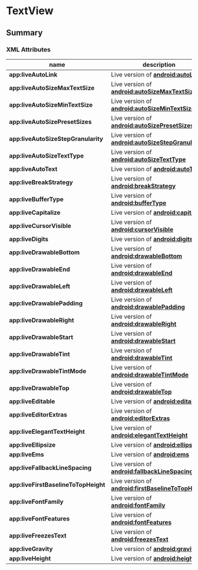 # TextView

## Summary

### XML Attributes

| name | description | expected type | associated method |
|---|---|---|---|
| **app:liveAutoLink** | Live version of [**android:autoLink**](https://developer.android.com/reference/android/widget/TextView.html#attr_android:autoLink) | `LiveData<Int>` | [**TextView.addLiveAutoLink()**](../../kdoc/library/net.gahfy.livebinders.extension/android.widget.-text-view/add-live-auto-link-mask.md) |
| **app:liveAutoSizeMaxTextSize** | Live version of [**android:autoSizeMaxTextSize**](https://developer.android.com/reference/android/widget/TextView.html#attr_android:autoSizeMaxTextSize) | `LiveData<Int>` | [**TextView.addLiveAutoSizeMaxTextSize()**](../../kdoc/library/net.gahfy.livebinders.extension/android.widget.-text-view/add-live-auto-size-max-text-size.md) |
| **app:liveAutoSizeMinTextSize** | Live version of [**android:autoSizeMinTextSize**](https://developer.android.com/reference/android/widget/TextView.html#attr_android:autoSizeMinTextSize) | `LiveData<Int>` | [**TextView.addLiveAutoSizeMinTextSize()**](../../kdoc/library/net.gahfy.livebinders.extension/android.widget.-text-view/add-live-auto-size-min-text-size.md) |
| **app:liveAutoSizePresetSizes** | Live version of [**android:autoSizePresetSizes**](https://developer.android.com/reference/android/widget/TextView.html#attr_android:autoSizePresetSizes) | `LiveData<IntArray>` | [**TextView.addLiveAutoSizeTextTypeUniformWithPresetSizes()**](../../kdoc/library/net.gahfy.livebinders.extension/android.widget.-text-view/add-live-auto-size-text-type-uniform-with-preset-sizes.md) |
| **app:liveAutoSizeStepGranularity** | Live version of [**android:autoSizeStepGranularity**](https://developer.android.com/reference/android/widget/TextView.html#attr_android:autoSizeStepGranularity) | `LiveData<Int>` | [**TextView.addLiveAutoSizeStepGranularity()**](../../kdoc/library/net.gahfy.livebinders.extension/android.widget.-text-view/add-live-auto-size-step-granularity.md) |
| **app:liveAutoSizeTextType** | Live version of [**android:autoSizeTextType**](https://developer.android.com/reference/android/widget/TextView.html#attr_android:autoSizeTextType) | `LiveData<Int>` | [**TextView.addLiveAutoSizeTextTypeWithDefaults()**](../../kdoc/library/net.gahfy.livebinders.extension/android.widget.-text-view/add-live-auto-size-text-type-with-defaults.md) |
| **app:liveAutoText** | Live version of [**android:autoText**](https://developer.android.com/reference/android/widget/TextView.html#attr_android:autoText) | `LiveData<Boolean>` | [**TextView.addLiveAutoText()**](../../kdoc/library/net.gahfy.livebinders.extension/android.widget.-text-view/add-live-auto-text.md) |
| **app:liveBreakStrategy** | Live version of [**android:breakStrategy**](https://developer.android.com/reference/android/widget/TextView.html#attr_android:breakStrategy) | `LiveData<TextView.BufferType>` | [**TextView.addLiveBreakStrategy()**](../../kdoc/library/net.gahfy.livebinders.extension/android.widget.-text-view/add-live-break-strategy.md) |
| **app:liveBufferType** | Live version of [**android:bufferType**](https://developer.android.com/reference/android/widget/TextView.html#attr_android:bufferType) | `LiveData<Int>` | [**TextView.addLiveBufferType()**](../../kdoc/library/net.gahfy.livebinders.extension/android.widget.-text-view/add-live-buffer-type.md) |
| **app:liveCapitalize** | Live version of [**android:capitalize**](https://developer.android.com/reference/android/widget/TextView.html#attr_android:capitalize) | `LiveData<TextKeyListener.Capitalize>` | [**TextView.addLiveCapitalize()**](../../kdoc/library/net.gahfy.livebinders.extension/android.widget.-text-view/add-live-capitalize.md) |
| **app:liveCursorVisible** | Live version of [**android:cursorVisible**](https://developer.android.com/reference/android/widget/TextView.html#attr_android:cursorVisible) | `LiveData<Boolean>` | [**TextView.addLiveCursorVisible()**](../../kdoc/library/net.gahfy.livebinders.extension/android.widget.-text-view/add-live-cursor-visible.md) |
| **app:liveDigits** | Live version of [**android:digits**](https://developer.android.com/reference/android/widget/TextView.html#attr_android:digits) | `LiveData<String>` | [**TextView.addLiveDigits()**](../../kdoc/library/net.gahfy.livebinders.extension/android.widget.-text-view/add-live-digits.md) |
| **app:liveDrawableBottom** | Live version of [**android:drawableBottom**](https://developer.android.com/reference/android/widget/TextView.html#attr_android:drawableBottom) | `LiveData<@DrawableRes Int>` or `LiveData<Drawable>` | [**TextView.addLiveDrawableBottom()**](../../kdoc/library/net.gahfy.livebinders.extension/android.widget.-text-view/add-live-drawable-bottom.md) and [**TextView.addLiveDrawableResIdBottom()**](../../kdoc/library/net.gahfy.livebinders.extension/android.widget.-text-view/add-live-drawable-res-id-bottom.md) |
| **app:liveDrawableEnd** | Live version of [**android:drawableEnd**](https://developer.android.com/reference/android/widget/TextView.html#attr_android:drawableEnd) | `LiveData<@DrawableRes Int>` or `LiveData<Drawable>` | [**TextView.addLiveDrawableEnd()**](../../kdoc/library/net.gahfy.livebinders.extension/android.widget.-text-view/add-live-drawable-end.md) and [**TextView.addLiveDrawableResIdEnd()**](../../kdoc/library/net.gahfy.livebinders.extension/android.widget.-text-view/add-live-drawable-res-id-end.md) |
| **app:liveDrawableLeft** | Live version of [**android:drawableLeft**](https://developer.android.com/reference/android/widget/TextView.html#attr_android:drawableLeft) | `LiveData<@DrawableRes Int>` or `LiveData<Drawable>` | [**TextView.addLiveDrawableLeft()**](../../kdoc/library/net.gahfy.livebinders.extension/android.widget.-text-view/add-live-drawable-left.md) and [**TextView.addLiveDrawableResIdLeft()**](../../kdoc/library/net.gahfy.livebinders.extension/android.widget.-text-view/add-live-drawable-res-id-left.md) |
| **app:liveDrawablePadding** | Live version of [**android:drawablePadding**](https://developer.android.com/reference/android/widget/TextView.html#attr_android:drawablePadding) | `LiveData<Int>` | [**TextView.addLiveDrawablePadding()**](../../kdoc/library/net.gahfy.livebinders.extension/android.widget.-text-view/add-live-drawable-padding.md) |
| **app:liveDrawableRight** | Live version of [**android:drawableRight**](https://developer.android.com/reference/android/widget/TextView.html#attr_android:drawableRight) | `LiveData<@DrawableRes Int>` or `LiveData<Drawable>` | [**TextView.addLiveDrawableRight()**](../../kdoc/library/net.gahfy.livebinders.extension/android.widget.-text-view/add-live-drawable-right.md) and [**TextView.addLiveDrawableResIdRight()**](../../kdoc/library/net.gahfy.livebinders.extension/android.widget.-text-view/add-live-drawable-res-id-right.md) |
| **app:liveDrawableStart** | Live version of [**android:drawableStart**](https://developer.android.com/reference/android/widget/TextView.html#attr_android:drawableStart) | `LiveData<@DrawableRes Int>` or `LiveData<Drawable>` | [**TextView.addLiveDrawableStart()**](../../kdoc/library/net.gahfy.livebinders.extension/android.widget.-text-view/add-live-drawable-start.md) and [**TextView.addLiveDrawableResIdStart()**](../../kdoc/library/net.gahfy.livebinders.extension/android.widget.-text-view/add-live-drawable-res-id-start.md) |
| **app:liveDrawableTint** | Live version of [**android:drawableTint**](https://developer.android.com/reference/android/widget/TextView.html#attr_android:drawableTint) | `LiveData<@ColorRes Int>` or `LiveData<ColorStateList>` | [**TextView.addLiveDrawableTint()**](../../kdoc/library/net.gahfy.livebinders.extension/android.widget.-text-view/add-live-drawable-tint.md) and [**TextView.addLiveDrawableTintResId()**](../../kdoc/library/net.gahfy.livebinders.extension/android.widget.-text-view/add-live-drawable-tint-res-id.md) |
| **app:liveDrawableTintMode** | Live version of [**android:drawableTintMode**](https://developer.android.com/reference/android/widget/TextView.html#attr_android:drawableTintMode) | `LiveData<PorterDuff.Mode>` | [**TextView.addLiveDrawableTintMode()**](../../kdoc/library/net.gahfy.livebinders.extension/android.widget.-text-view/add-live-drawable-tint-mode.md) |
| **app:liveDrawableTop** | Live version of [**android:drawableTop**](https://developer.android.com/reference/android/widget/TextView.html#attr_android:drawableTop) | `LiveData<@DrawableRes Int>` or `LiveData<Drawable>` | [**TextView.addLiveDrawableTop()**](../../kdoc/library/net.gahfy.livebinders.extension/android.widget.-text-view/add-live-drawable-top.md) and [**TextView.addLiveDrawableResIdTop()**](../../kdoc/library/net.gahfy.livebinders.extension/android.widget.-text-view/add-live-drawable-res-id-top.md) |
| **app:liveEditable** | Live version of [**android:editable**](https://developer.android.com/reference/android/widget/TextView.html#attr_android:editable) | `LiveData<Boolean>` | [**TextView.addLiveEditable()**](../../kdoc/library/net.gahfy.livebinders.extension/android.widget.-text-view/add-live-editable.md) |
| **app:liveEditorExtras** | Live version of [**android:editorExtras**](https://developer.android.com/reference/android/widget/TextView.html#attr_android:editorExtras) | `LiveData<@XmlRes Int>` | [**TextView.addLiveInputExtras()**](../../kdoc/library/net.gahfy.livebinders.extension/android.widget.-text-view/add-live-input-extras.md) |
| **app:liveElegantTextHeight** | Live version of [**android:elegantTextHeight**](https://developer.android.com/reference/android/widget/TextView.html#attr_android:elegantTextHeight) | `LiveData<Boolean>` | [**TextView.addLiveElegantTextHeight()**](../../kdoc/library/net.gahfy.livebinders.extension/android.widget.-text-view/add-live-elegant-text-height.md) |
| **app:liveEllipsize** | Live version of [**android:ellipsize**](https://developer.android.com/reference/android/widget/TextView.html#attr_android:ellipsize) | `LiveData<TextUtils.TruncateAt>` | [**TextView.addLiveEllipsize()**](../../kdoc/library/net.gahfy.livebinders.extension/android.widget.-text-view/add-live-ellipsize.md) |
| **app:liveEms** | Live version of [**android:ems**](https://developer.android.com/reference/android/widget/TextView.html#attr_android:ems) | `LiveData<Int>` | [**TextView.addLiveEms()**](../../kdoc/library/net.gahfy.livebinders.extension/android.widget.-text-view/add-live-ems.md) |
| **app:liveFallbackLineSpacing** | Live version of [**android:fallbackLineSpacing**](https://developer.android.com/reference/android/widget/TextView.html#attr_android:fallbackLineSpacing) | `LiveData<Boolean>` | [**TextView.addLiveFallbackLineSpacing()**](../../kdoc/library/net.gahfy.livebinders.extension/android.widget.-text-view/add-live-fallback-line-spacing.md) |
| **app:liveFirstBaselineToTopHeight** | Live version of [**android:firstBaselineToTopHeight**](https://developer.android.com/reference/android/widget/TextView.html#attr_android:firstBaselineToTopHeight) | `LiveData<Int>` | [**TextView.addLiveFirstBaselineToTopHeight()**](../../kdoc/library/net.gahfy.livebinders.extension/android.widget.-text-view/add-live-first-baseline-to-top-height.md) |
| **app:liveFontFamily** | Live version of [**android:fontFamily**](https://developer.android.com/reference/android/widget/TextView.html#attr_android:fontFamily) | `LiveData<@FontRes Int>` | [**TextView.addLiveFontFamily()**](../../kdoc/library/net.gahfy.livebinders.extension/android.widget.-text-view/add-live-font-family.md) |
| **app:liveFontFeatures** | Live version of [**android:fontFeatures**](https://developer.android.com/reference/android/widget/TextView.html#attr_android:fontFeatures) | `LiveData<String>` | [**TextView.addLiveFontFeatures()**](../../kdoc/library/net.gahfy.livebinders.extension/android.widget.-text-view/add-live-font-features.md) |
| **app:liveFreezesText** | Live version of [**android:freezesText**](https://developer.android.com/reference/android/widget/TextView.html#attr_android:freezesText) | `LiveData<Boolean>` | [**TextView.addLiveFreezesText()**](../../kdoc/library/net.gahfy.livebinders.extension/android.widget.-text-view/add-live-freezes-text.md) |
| **app:liveGravity** | Live version of [**android:gravity**](https://developer.android.com/reference/android/widget/TextView.html#attr_android:gravity) | `LiveData<Int>` | [**TextView.addLiveGravity()**](../../kdoc/library/net.gahfy.livebinders.extension/android.widget.-text-view/add-live-gravity.md) |
| **app:liveHeight** | Live version of [**android:height**](https://developer.android.com/reference/android/widget/TextView.html#attr_android:height) | `LiveData<Int>` | [**TextView.addLiveHeight()**](../../kdoc/library/net.gahfy.livebinders.extension/android.widget.-text-view/add-live-height.md) |
